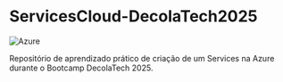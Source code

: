 ﻿# ServicesCloud-DecolaTech2025

 ![Azure](https://img.shields.io/badge/azure-%230072C6.svg?style=for-the-badge&logo=microsoftazure&logoColor=white)

 Repositório de aprendizado prático de criação de um Services na Azure durante o Bootcamp DecolaTech 2025.
